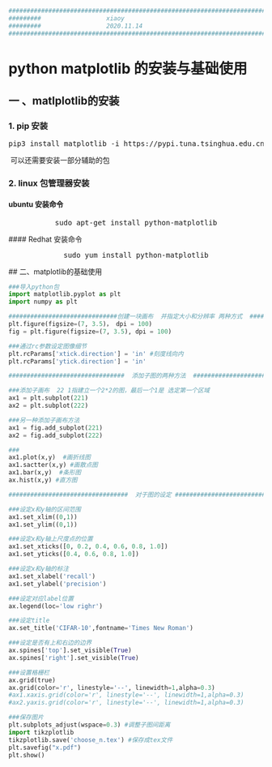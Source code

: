 ```python
###############################################################################
#########                  xiaoy
#########                  2020.11.14
###############################################################################
```



# python matplotlib 的安装与基础使用

## 一 、matlplotlib的安装 

### 1. pip 安装

<center><pre>pip3 install matplotlib -i https://pypi.tuna.tsinghua.edu.cn/simple</pre></center>
​    可以还需要安装一部分辅助的包

### 2. linux 包管理器安装

#### ubuntu 安装命令

<center><pre>sudo apt-get install python-matplotlib</pre></center>   
#### Redhat 安装命令

<center><pre>sudo yum install python-matplotlib</pre></center>  
## 二、matplotlib的基础使用

```python
###导入python包
import matplotlib.pyplot as plt
import numpy as plt

##############################创建一块画布  并指定大小和分辨率 两种方式  ########################
plt.figure(figsize=(7, 3.5)， dpi = 100)
fig = plt.figure(figsize=(7, 3.5), dpi = 100)

###通过rc参数设定图像细节
plt.rcParams['xtick.direction'] = 'in' #刻度线向内
plt.rcParams['ytick.direction'] = 'in'

################################  添加子图的两种方法  ##################################

###添加子画布  22 1指建立一个2*2的图，最后一个1是 选定第一个区域
ax1 = plt.subplot(221)
ax2 = plt.subplot(222)

###另一种添加子画布方法
ax1 = fig.add_subplot(221)
ax2 = fig.add_subplot(222)

###
ax1.plot(x,y)  #画折线图
ax1.sactter(x,y) #画散点图
ax1.bar(x,y)  #条形图
ax.hist(x,y) #直方图

#################################  对于图的设定 ################################

###设定x和y轴的区间范围
ax1.set_xlim((0,1))
ax1.set_ylim((0,1))  

###设定x和y轴上尺度点的位置
ax1.set_xticks([0, 0.2, 0.4, 0.6, 0.8, 1.0])
ax1.set_yticks([0.4, 0.6, 0.8, 1.0])        

###设定x和y轴的标注
ax1.set_xlabel('recall')
ax1.set_ylabel('precision') 

###设定对应label位置
ax.legend(loc='low righr')

###设定title
ax.set_title('CIFAR-10',fontname='Times New Roman')

###设定是否有上和右边的边界
ax.spines['top'].set_visible(True)
ax.spines['right'].set_visible(True)

###设置格栅栏
ax.grid(true)
ax.grid(color='r', linestyle='--', linewidth=1,alpha=0.3)
#ax1.xaxis.grid(color='r', linestyle='--', linewidth=1,alpha=0.3)
#ax2.yaxis.grid(color='r', linestyle='--', linewidth=1,alpha=0.3)

```

```python
###保存图片
plt.subplots_adjust(wspace=0.3) #调整子图间距离
import tikzplotlib
tikzplotlib.save('choose_n.tex') #保存成tex文件
plt.savefig("x.pdf")
plt.show()
```
